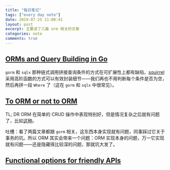 ```yaml
---
title: "每日笔记"
tags: ["every day note"]
date: 2019-07-25 11:00:41
layout: post
excerpt: 主要读了几篇 orm 相关的文章
categories: note
comments: true
---
```


## [ORMs and Query Building in Go](https://andrewpillar.com/programming/2019/07/13/orms-and-query-building-in-go/) ##

`gorm` 和 `sqlx` 那种链式调用拼接查询条件的方式在可扩展性上都有缺陷，[squirrel](https://github.com/masterminds/squirrel) 采用高阶函数的方式可以有效封装细节——我们再也不用判断每个条件是否为空，然后再拼一段 `Where` 了（这在 `gorm` 和 `sqlx` 中很常见）。

## [To ORM or not to ORM](https://eli.thegreenplace.net/2019/to-orm-or-not-to-orm/) ##

TL; DR ORM 在简单的 CRUD 操作中表现特别好，但是情况复杂之后就有问题了，比如[这种](https://stackoverflow.com/questions/55914830/value-0-zero-not-getting-updated-in-postgres-database-when-updation-is-perfo)。

吐槽：看了两篇文章都跟 `gorm` 相关，这东西本身实现就有问题，同事踩过它关于事务的坑。所以 ORM 其实会带来一个问题：ORM 实现本身的问题，万一它实现就有问题——还是隐藏得比较深的问题，那就坑大发了。

## [Functional options for friendly APIs](https://dave.cheney.net/2014/10/17/functional-options-for-friendly-apis) ##

